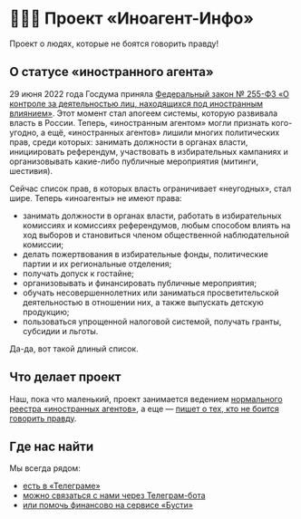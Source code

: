 # 🤍💙🤍 Проект «Иноагент-Инфо»

Проект о людях, которые не боятся говорить правду!

## О статусе «иностранного агента»

29 июня 2022 года Госдума приняла [Федеральный закон № 255-ФЗ «О контроле за деятельностью лиц, находящихся под иностранным влиянием»](https://www.consultant.ru/document/cons_doc_LAW_421788/). Этот момент стал апогеем системы, которую развивала власть в России. Теперь, «иностранным агентом» могли признать кого-угодно, а ещё, «иностранных агентов» лишили многих политических прав, среди которых: занимать должности в органах власти, инициировать референдум, участвовать в избирательных кампаниях и организовывать какие-либо публичные мероприятия (митинги, шестивия).

Сейчас список прав, в которых власть ограничивает «неугодных», стал шире. Теперь «иноагенты» не имеют права:

- занимать должности в органах власти, работать в избирательных комиссиях и комиссиях референдумов, любым способом влиять на ход выборов и становиться членом общественной наблюдательной комиссии;
- делать пожертвования в избирательные фонды, политические партии и их региональные отделения;
- получать допуск к гостайне;
- организовывать и финансировать публичные мероприятия;
- обучать несовершеннолетних или заниматься просветительской деятельностью в отношении них, а также выпускать детскую продукцию;
- пользоваться упрощенной налоговой системой, получать гранты, субсидии и льготы.

Да-да, вот такой длиный список.

## Что делает проект

Наш, пока что маленький, проект занимается ведением [нормального реестра «иностранных агентов»](https://inoagent-info.github.io), а еще — [пишет о тех, кто не боится говорить правду](https://t.me/inoagentinfo).

## Где нас найти

Мы всегда рядом:

- [есть в «Телеграме»][channel]
- [можно связаться с нами через Телеграм-бота][bot]
- [или помочь финансово на сервисе «Бусти»][financesup]

[channel]: https://t.me/inoagentinfo
[bot]: https://t.me/inoagentinfo_bot
[financesup]: https://boosty.to/inoagent-info
